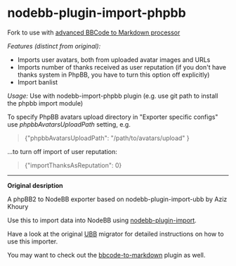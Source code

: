 nodebb-plugin-import-phpbb
==========================

Fork to use with [advanced BBCode to Markdown processor](https://github.com/elelel/phpbb3bbcode2markdown4nodebb)

*Features (distinct from original):*
* Imports user avatars, both from uploaded avatar images and URLs
* Imports number of thanks received as user reputation (if you don't have thanks system in PhpBB, you have to turn this option off explicitly)
* Import banlist

*Usage:*
Use with nodebb-import-phpbb plugin (e.g. use git path to install the phpbb import module)

To specify PhpBB avatars upload directory in "Exporter specific configs" use *phpbbAvatarsUploadPath* setting, e.g.
 > {"phpbbAvatarsUploadPath": "/path/to/avatars/upload" }
 
...to turn off import of user reputation:
 > {"importThanksAsReputation": 0}
 

______________________________________________________

 **Original desription**

A phpBB2 to NodeBB exporter based on nodebb-plugin-import-ubb by Aziz Khoury

Use this to import data into NodeBB using [nodebb-plugin-import](https://github.com/akhoury/nodebb-plugin-import).

Have a look at the original [UBB](https://github.com/akhoury/nodebb-plugin-import-ubb) migrator for detailed instructions on how to use this importer.

You may want to check out the [bbcode-to-markdown](https://github.com/psychobunny/nodebb-plugin-bbcode-to-markdown) plugin as well.
